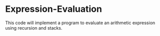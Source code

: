 # Expression-Evaluation
This code will implement a program to evaluate an arithmetic expression using recursion and stacks.
